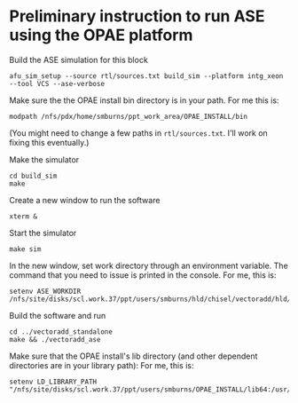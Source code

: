 # Preliminary instruction to run ASE using the OPAE platform

Build the ASE simulation for this block
````code
afu_sim_setup --source rtl/sources.txt build_sim --platform intg_xeon --tool VCS --ase-verbose
````
Make sure the the OPAE install bin directory is in your path.
For me this is:
````
modpath /nfs/pdx/home/smburns/ppt_work_area/OPAE_INSTALL/bin
````
(You might need to change a few paths in `rtl/sources.txt`. I'll work on fixing this eventually.)

Make the simulator
````code
cd build_sim
make
````

Create a new window to run the software
````code
xterm &
````

Start the simulator
````code
make sim
````

In the new window, set work directory through an environment variable. The command that you need to issue is printed in the console.
For me, this is:
````code
setenv ASE_WORKDIR /nfs/site/disks/scl.work.37/ppt/users/smburns/hld/chisel/vectoradd/hld/build_sim/work
````

Build the software and run
````code
cd ../vectoradd_standalone
make && ./vectoradd_ase
````
Make sure that the OPAE install's lib directory (and other dependent directories are in your library path):
For me, this is:
````code
setenv LD_LIBRARY_PATH "/nfs/site/disks/scl.work.37/ppt/users/smburns/OPAE_INSTALL/lib64:/usr/intel/pkgs/boost/1.67.0/lib"
````
